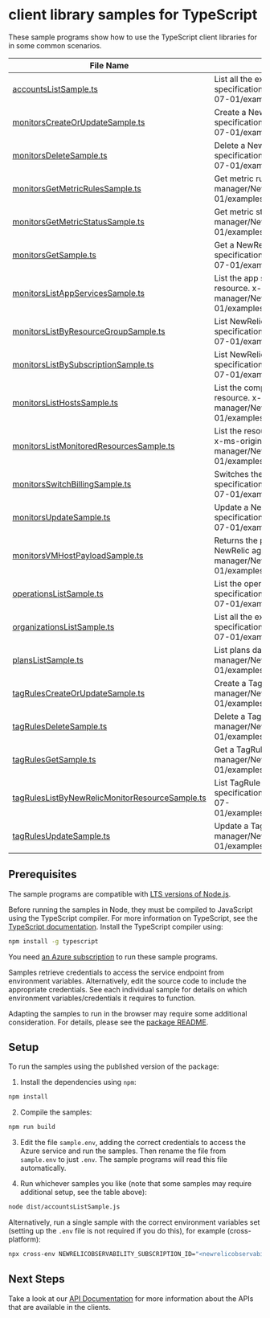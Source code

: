 # client library samples for TypeScript

These sample programs show how to use the TypeScript client libraries for in some common scenarios.

| **File Name**                                                                                 | **Description**                                                                                                                                                                                                                                                 |
| --------------------------------------------------------------------------------------------- | --------------------------------------------------------------------------------------------------------------------------------------------------------------------------------------------------------------------------------------------------------------- |
| [accountsListSample.ts][accountslistsample]                                                   | List all the existing accounts x-ms-original-file: specification/newrelic/resource-manager/NewRelic.Observability/stable/2022-07-01/examples/Accounts_List_MaximumSet_Gen.json                                                                                  |
| [monitorsCreateOrUpdateSample.ts][monitorscreateorupdatesample]                               | Create a NewRelicMonitorResource x-ms-original-file: specification/newrelic/resource-manager/NewRelic.Observability/stable/2022-07-01/examples/Monitors_CreateOrUpdate_MaximumSet_Gen.json                                                                      |
| [monitorsDeleteSample.ts][monitorsdeletesample]                                               | Delete a NewRelicMonitorResource x-ms-original-file: specification/newrelic/resource-manager/NewRelic.Observability/stable/2022-07-01/examples/Monitors_Delete_MaximumSet_Gen.json                                                                              |
| [monitorsGetMetricRulesSample.ts][monitorsgetmetricrulessample]                               | Get metric rules x-ms-original-file: specification/newrelic/resource-manager/NewRelic.Observability/stable/2022-07-01/examples/Monitors_GetMetricRules_MaximumSet_Gen.json                                                                                      |
| [monitorsGetMetricStatusSample.ts][monitorsgetmetricstatussample]                             | Get metric status x-ms-original-file: specification/newrelic/resource-manager/NewRelic.Observability/stable/2022-07-01/examples/Monitors_GetMetricStatus_MaximumSet_Gen.json                                                                                    |
| [monitorsGetSample.ts][monitorsgetsample]                                                     | Get a NewRelicMonitorResource x-ms-original-file: specification/newrelic/resource-manager/NewRelic.Observability/stable/2022-07-01/examples/Monitors_Get_MaximumSet_Gen.json                                                                                    |
| [monitorsListAppServicesSample.ts][monitorslistappservicessample]                             | List the app service resources currently being monitored by the NewRelic resource. x-ms-original-file: specification/newrelic/resource-manager/NewRelic.Observability/stable/2022-07-01/examples/Monitors_ListAppServices_MaximumSet_Gen.json                   |
| [monitorsListByResourceGroupSample.ts][monitorslistbyresourcegroupsample]                     | List NewRelicMonitorResource resources by resource group x-ms-original-file: specification/newrelic/resource-manager/NewRelic.Observability/stable/2022-07-01/examples/Monitors_ListByResourceGroup_MaximumSet_Gen.json                                         |
| [monitorsListBySubscriptionSample.ts][monitorslistbysubscriptionsample]                       | List NewRelicMonitorResource resources by subscription ID x-ms-original-file: specification/newrelic/resource-manager/NewRelic.Observability/stable/2022-07-01/examples/Monitors_ListBySubscription_MaximumSet_Gen.json                                         |
| [monitorsListHostsSample.ts][monitorslisthostssample]                                         | List the compute vm resources currently being monitored by the NewRelic resource. x-ms-original-file: specification/newrelic/resource-manager/NewRelic.Observability/stable/2022-07-01/examples/Monitors_ListHosts_MaximumSet_Gen.json                          |
| [monitorsListMonitoredResourcesSample.ts][monitorslistmonitoredresourcessample]               | List the resources currently being monitored by the NewRelic monitor resource. x-ms-original-file: specification/newrelic/resource-manager/NewRelic.Observability/stable/2022-07-01/examples/Monitors_ListMonitoredResources_MaximumSet_Gen.json                |
| [monitorsSwitchBillingSample.ts][monitorsswitchbillingsample]                                 | Switches the billing for NewRelic monitor resource. x-ms-original-file: specification/newrelic/resource-manager/NewRelic.Observability/stable/2022-07-01/examples/Monitors_SwitchBilling_MaximumSet_Gen.json                                                    |
| [monitorsUpdateSample.ts][monitorsupdatesample]                                               | Update a NewRelicMonitorResource x-ms-original-file: specification/newrelic/resource-manager/NewRelic.Observability/stable/2022-07-01/examples/Monitors_Update_MaximumSet_Gen.json                                                                              |
| [monitorsVMHostPayloadSample.ts][monitorsvmhostpayloadsample]                                 | Returns the payload that needs to be passed in the request body for installing NewRelic agent on a VM. x-ms-original-file: specification/newrelic/resource-manager/NewRelic.Observability/stable/2022-07-01/examples/Monitors_VmHostPayload_MaximumSet_Gen.json |
| [operationsListSample.ts][operationslistsample]                                               | List the operations for the provider x-ms-original-file: specification/newrelic/resource-manager/NewRelic.Observability/stable/2022-07-01/examples/Operations_List_MaximumSet_Gen.json                                                                          |
| [organizationsListSample.ts][organizationslistsample]                                         | List all the existing organizations x-ms-original-file: specification/newrelic/resource-manager/NewRelic.Observability/stable/2022-07-01/examples/Organizations_List_MaximumSet_Gen.json                                                                        |
| [plansListSample.ts][planslistsample]                                                         | List plans data x-ms-original-file: specification/newrelic/resource-manager/NewRelic.Observability/stable/2022-07-01/examples/Plans_List_MaximumSet_Gen.json                                                                                                    |
| [tagRulesCreateOrUpdateSample.ts][tagrulescreateorupdatesample]                               | Create a TagRule x-ms-original-file: specification/newrelic/resource-manager/NewRelic.Observability/stable/2022-07-01/examples/TagRules_CreateOrUpdate_MaximumSet_Gen.json                                                                                      |
| [tagRulesDeleteSample.ts][tagrulesdeletesample]                                               | Delete a TagRule x-ms-original-file: specification/newrelic/resource-manager/NewRelic.Observability/stable/2022-07-01/examples/TagRules_Delete_MaximumSet_Gen.json                                                                                              |
| [tagRulesGetSample.ts][tagrulesgetsample]                                                     | Get a TagRule x-ms-original-file: specification/newrelic/resource-manager/NewRelic.Observability/stable/2022-07-01/examples/TagRules_Get_MaximumSet_Gen.json                                                                                                    |
| [tagRulesListByNewRelicMonitorResourceSample.ts][tagruleslistbynewrelicmonitorresourcesample] | List TagRule resources by NewRelicMonitorResource x-ms-original-file: specification/newrelic/resource-manager/NewRelic.Observability/stable/2022-07-01/examples/TagRules_ListByNewRelicMonitorResource_MaximumSet_Gen.json                                      |
| [tagRulesUpdateSample.ts][tagrulesupdatesample]                                               | Update a TagRule x-ms-original-file: specification/newrelic/resource-manager/NewRelic.Observability/stable/2022-07-01/examples/TagRules_Update_MaximumSet_Gen.json                                                                                              |

## Prerequisites

The sample programs are compatible with [LTS versions of Node.js](https://github.com/nodejs/release#release-schedule).

Before running the samples in Node, they must be compiled to JavaScript using the TypeScript compiler. For more information on TypeScript, see the [TypeScript documentation][typescript]. Install the TypeScript compiler using:

```bash
npm install -g typescript
```

You need [an Azure subscription][freesub] to run these sample programs.

Samples retrieve credentials to access the service endpoint from environment variables. Alternatively, edit the source code to include the appropriate credentials. See each individual sample for details on which environment variables/credentials it requires to function.

Adapting the samples to run in the browser may require some additional consideration. For details, please see the [package README][package].

## Setup

To run the samples using the published version of the package:

1. Install the dependencies using `npm`:

```bash
npm install
```

2. Compile the samples:

```bash
npm run build
```

3. Edit the file `sample.env`, adding the correct credentials to access the Azure service and run the samples. Then rename the file from `sample.env` to just `.env`. The sample programs will read this file automatically.

4. Run whichever samples you like (note that some samples may require additional setup, see the table above):

```bash
node dist/accountsListSample.js
```

Alternatively, run a single sample with the correct environment variables set (setting up the `.env` file is not required if you do this), for example (cross-platform):

```bash
npx cross-env NEWRELICOBSERVABILITY_SUBSCRIPTION_ID="<newrelicobservability subscription id>" node dist/accountsListSample.js
```

## Next Steps

Take a look at our [API Documentation][apiref] for more information about the APIs that are available in the clients.

[accountslistsample]: https://github.com/Azure/azure-sdk-for-js/blob/main/sdk/newrelicobservability/arm-newrelicobservability/samples/v1/typescript/src/accountsListSample.ts
[monitorscreateorupdatesample]: https://github.com/Azure/azure-sdk-for-js/blob/main/sdk/newrelicobservability/arm-newrelicobservability/samples/v1/typescript/src/monitorsCreateOrUpdateSample.ts
[monitorsdeletesample]: https://github.com/Azure/azure-sdk-for-js/blob/main/sdk/newrelicobservability/arm-newrelicobservability/samples/v1/typescript/src/monitorsDeleteSample.ts
[monitorsgetmetricrulessample]: https://github.com/Azure/azure-sdk-for-js/blob/main/sdk/newrelicobservability/arm-newrelicobservability/samples/v1/typescript/src/monitorsGetMetricRulesSample.ts
[monitorsgetmetricstatussample]: https://github.com/Azure/azure-sdk-for-js/blob/main/sdk/newrelicobservability/arm-newrelicobservability/samples/v1/typescript/src/monitorsGetMetricStatusSample.ts
[monitorsgetsample]: https://github.com/Azure/azure-sdk-for-js/blob/main/sdk/newrelicobservability/arm-newrelicobservability/samples/v1/typescript/src/monitorsGetSample.ts
[monitorslistappservicessample]: https://github.com/Azure/azure-sdk-for-js/blob/main/sdk/newrelicobservability/arm-newrelicobservability/samples/v1/typescript/src/monitorsListAppServicesSample.ts
[monitorslistbyresourcegroupsample]: https://github.com/Azure/azure-sdk-for-js/blob/main/sdk/newrelicobservability/arm-newrelicobservability/samples/v1/typescript/src/monitorsListByResourceGroupSample.ts
[monitorslistbysubscriptionsample]: https://github.com/Azure/azure-sdk-for-js/blob/main/sdk/newrelicobservability/arm-newrelicobservability/samples/v1/typescript/src/monitorsListBySubscriptionSample.ts
[monitorslisthostssample]: https://github.com/Azure/azure-sdk-for-js/blob/main/sdk/newrelicobservability/arm-newrelicobservability/samples/v1/typescript/src/monitorsListHostsSample.ts
[monitorslistmonitoredresourcessample]: https://github.com/Azure/azure-sdk-for-js/blob/main/sdk/newrelicobservability/arm-newrelicobservability/samples/v1/typescript/src/monitorsListMonitoredResourcesSample.ts
[monitorsswitchbillingsample]: https://github.com/Azure/azure-sdk-for-js/blob/main/sdk/newrelicobservability/arm-newrelicobservability/samples/v1/typescript/src/monitorsSwitchBillingSample.ts
[monitorsupdatesample]: https://github.com/Azure/azure-sdk-for-js/blob/main/sdk/newrelicobservability/arm-newrelicobservability/samples/v1/typescript/src/monitorsUpdateSample.ts
[monitorsvmhostpayloadsample]: https://github.com/Azure/azure-sdk-for-js/blob/main/sdk/newrelicobservability/arm-newrelicobservability/samples/v1/typescript/src/monitorsVMHostPayloadSample.ts
[operationslistsample]: https://github.com/Azure/azure-sdk-for-js/blob/main/sdk/newrelicobservability/arm-newrelicobservability/samples/v1/typescript/src/operationsListSample.ts
[organizationslistsample]: https://github.com/Azure/azure-sdk-for-js/blob/main/sdk/newrelicobservability/arm-newrelicobservability/samples/v1/typescript/src/organizationsListSample.ts
[planslistsample]: https://github.com/Azure/azure-sdk-for-js/blob/main/sdk/newrelicobservability/arm-newrelicobservability/samples/v1/typescript/src/plansListSample.ts
[tagrulescreateorupdatesample]: https://github.com/Azure/azure-sdk-for-js/blob/main/sdk/newrelicobservability/arm-newrelicobservability/samples/v1/typescript/src/tagRulesCreateOrUpdateSample.ts
[tagrulesdeletesample]: https://github.com/Azure/azure-sdk-for-js/blob/main/sdk/newrelicobservability/arm-newrelicobservability/samples/v1/typescript/src/tagRulesDeleteSample.ts
[tagrulesgetsample]: https://github.com/Azure/azure-sdk-for-js/blob/main/sdk/newrelicobservability/arm-newrelicobservability/samples/v1/typescript/src/tagRulesGetSample.ts
[tagruleslistbynewrelicmonitorresourcesample]: https://github.com/Azure/azure-sdk-for-js/blob/main/sdk/newrelicobservability/arm-newrelicobservability/samples/v1/typescript/src/tagRulesListByNewRelicMonitorResourceSample.ts
[tagrulesupdatesample]: https://github.com/Azure/azure-sdk-for-js/blob/main/sdk/newrelicobservability/arm-newrelicobservability/samples/v1/typescript/src/tagRulesUpdateSample.ts
[apiref]: https://docs.microsoft.com/javascript/api/@azure/arm-newrelicobservability?view=azure-node-preview
[freesub]: https://azure.microsoft.com/free/
[package]: https://github.com/Azure/azure-sdk-for-js/tree/main/sdk/newrelicobservability/arm-newrelicobservability/README.md
[typescript]: https://www.typescriptlang.org/docs/home.html
